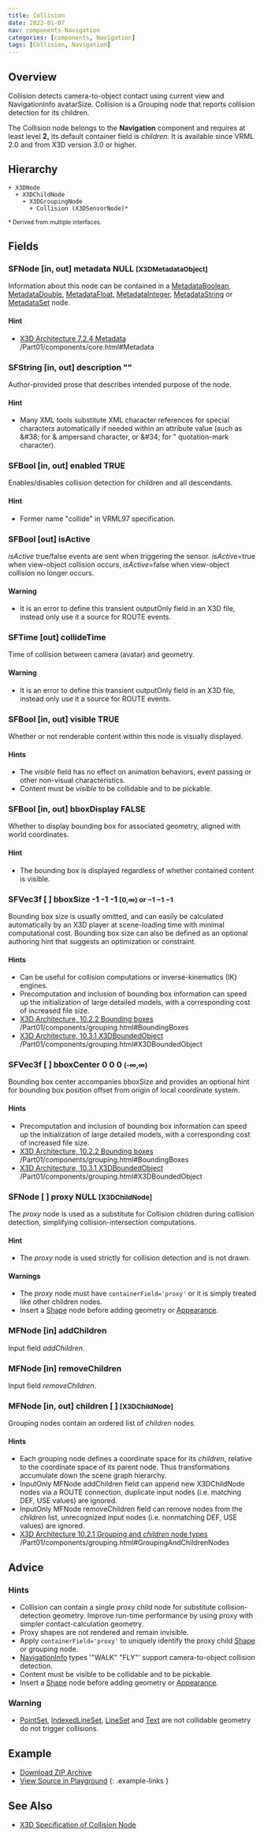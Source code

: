 ```yaml
---
title: Collision
date: 2023-01-07
nav: components-Navigation
categories: [components, Navigation]
tags: [Collision, Navigation]
---
```

<style>
.post h3 {
  word-spacing: 0.2em;
}
</style>

## Overview

Collision detects camera-to-object contact using current view and NavigationInfo avatarSize. Collision is a Grouping node that reports collision detection for its children.

The Collision node belongs to the **Navigation** component and requires at least level **2,** its default container field is *children.* It is available since VRML 2.0 and from X3D version 3.0 or higher.

## Hierarchy

```
+ X3DNode
  + X3DChildNode
    + X3DGroupingNode
      + Collision (X3DSensorNode)*
```

<small>\* Derived from multiple interfaces.</small>

## Fields

### SFNode [in, out] **metadata** NULL <small>[X3DMetadataObject]</small>

Information about this node can be contained in a [MetadataBoolean](/x_ite/components/core/metadataboolean/), [MetadataDouble](/x_ite/components/core/metadatadouble/), [MetadataFloat](/x_ite/components/core/metadatafloat/), [MetadataInteger](/x_ite/components/core/metadatainteger/), [MetadataString](/x_ite/components/core/metadatastring/) or [MetadataSet](/x_ite/components/core/metadataset/) node.

#### Hint

- [X3D Architecture 7.2.4 Metadata](https://www.web3d.org/specifications/X3Dv4/ISO-IEC19775-1v4-IS) /Part01/components/core.html#Metadata

### SFString [in, out] **description** ""

Author-provided prose that describes intended purpose of the node.

#### Hint

- Many XML tools substitute XML character references for special characters automatically if needed within an attribute value (such as &amp;#38; for &amp; ampersand character, or &amp;#34; for " quotation-mark character).

### SFBool [in, out] **enabled** TRUE

Enables/disables collision detection for children and all descendants.

#### Hint

- Former name "collide" in VRML97 specification.

### SFBool [out] **isActive**

*isActive* true/false events are sent when triggering the sensor. *isActive*=true when view-object collision occurs, *isActive*=false when view-object collision no longer occurs.

#### Warning

- It is an error to define this transient outputOnly field in an X3D file, instead only use it a source for ROUTE events.

### SFTime [out] **collideTime**

Time of collision between camera (avatar) and geometry.

#### Warning

- It is an error to define this transient outputOnly field in an X3D file, instead only use it a source for ROUTE events.

### SFBool [in, out] **visible** TRUE

Whether or not renderable content within this node is visually displayed.

#### Hints

- The *visible* field has no effect on animation behaviors, event passing or other non-visual characteristics.
- Content must be *visible* to be collidable and to be pickable.

### SFBool [in, out] **bboxDisplay** FALSE

Whether to display bounding box for associated geometry, aligned with world coordinates.

#### Hint

- The bounding box is displayed regardless of whether contained content is visible.

### SFVec3f [ ] **bboxSize** -1 -1 -1 <small>[0,∞) or −1 −1 −1</small>

Bounding box size is usually omitted, and can easily be calculated automatically by an X3D player at scene-loading time with minimal computational cost. Bounding box size can also be defined as an optional authoring hint that suggests an optimization or constraint.

#### Hints

- Can be useful for collision computations or inverse-kinematics (IK) engines.
- Precomputation and inclusion of bounding box information can speed up the initialization of large detailed models, with a corresponding cost of increased file size.
- [X3D Architecture, 10.2.2 Bounding boxes](https://www.web3d.org/specifications/X3Dv4/ISO-IEC19775-1v4-IS) /Part01/components/grouping.html#BoundingBoxes
- [X3D Architecture, 10.3.1 X3DBoundedObject](https://www.web3d.org/specifications/X3Dv4/ISO-IEC19775-1v4-IS) /Part01/components/grouping.html#X3DBoundedObject

### SFVec3f [ ] **bboxCenter** 0 0 0 <small>(-∞,∞)</small>

Bounding box center accompanies bboxSize and provides an optional hint for bounding box position offset from origin of local coordinate system.

#### Hints

- Precomputation and inclusion of bounding box information can speed up the initialization of large detailed models, with a corresponding cost of increased file size.
- [X3D Architecture, 10.2.2 Bounding boxes](https://www.web3d.org/specifications/X3Dv4/ISO-IEC19775-1v4-IS) /Part01/components/grouping.html#BoundingBoxes
- [X3D Architecture, 10.3.1 X3DBoundedObject](https://www.web3d.org/specifications/X3Dv4/ISO-IEC19775-1v4-IS) /Part01/components/grouping.html#X3DBoundedObject

### SFNode [ ] **proxy** NULL <small>[X3DChildNode]</small>

The *proxy* node is used as a substitute for Collision children during collision detection, simplifying collision-intersection computations.

#### Hint

- The *proxy* node is used strictly for collision detection and is not drawn.

#### Warnings

- The *proxy* node must have `containerField='proxy'` or it is simply treated like other children nodes.
- Insert a [Shape](/x_ite/components/shape/shape/) node before adding geometry or [Appearance](/x_ite/components/shape/appearance/).

### MFNode [in] **addChildren**

Input field *addChildren*.

### MFNode [in] **removeChildren**

Input field *removeChildren*.

### MFNode [in, out] **children** [ ] <small>[X3DChildNode]</small>

Grouping nodes contain an ordered list of *children* nodes.

#### Hints

- Each grouping node defines a coordinate space for its *children*, relative to the coordinate space of its parent node. Thus transformations accumulate down the scene graph hierarchy.
- InputOnly MFNode addChildren field can append new X3DChildNode nodes via a ROUTE connection, duplicate input nodes (i.e. matching DEF, USE values) are ignored.
- InputOnly MFNode removeChildren field can remove nodes from the *children* list, unrecognized input nodes (i.e. nonmatching DEF, USE values) are ignored.
- [X3D Architecture 10.2.1 Grouping and *children* node types](https://www.web3d.org/specifications/X3Dv4/ISO-IEC19775-1v4-IS) /Part01/components/grouping.html#GroupingAndChildrenNodes

## Advice

### Hints

- Collision can contain a single proxy child node for substitute collision-detection geometry. Improve run-time performance by using proxy with simpler contact-calculation geometry.
- Proxy shapes are not rendered and remain invisible.
- Apply `containerField='proxy'` to uniquely identify the proxy child [Shape](/x_ite/components/shape/shape/) or grouping node.
- [NavigationInfo](/x_ite/components/navigation/navigationinfo/) types '"WALK" "FLY"' support camera-to-object collision detection.
- Content must be visible to be collidable and to be pickable.
- Insert a [Shape](/x_ite/components/shape/shape/) node before adding geometry or [Appearance](/x_ite/components/shape/appearance/).

### Warning

- [PointSet](/x_ite/components/rendering/pointset/), [IndexedLineSet](/x_ite/components/rendering/indexedlineset/), [LineSet](/x_ite/components/rendering/lineset/) and [Text](/x_ite/components/text/text/) are not collidable geometry do not trigger collisions.

## Example

<x3d-canvas src="https://create3000.github.io/media/examples/Navigation/Collision/Collision.x3d" update="auto"></x3d-canvas>

- [Download ZIP Archive](https://create3000.github.io/media/examples/Navigation/Collision/Collision.zip)
- [View Source in Playground](/x_ite/playground/?url=https://create3000.github.io/media/examples/Navigation/Collision/Collision.x3d)
{: .example-links }

## See Also

- [X3D Specification of Collision Node](https://www.web3d.org/documents/specifications/19775-1/V4.0/Part01/components/navigation.html#Collision)
